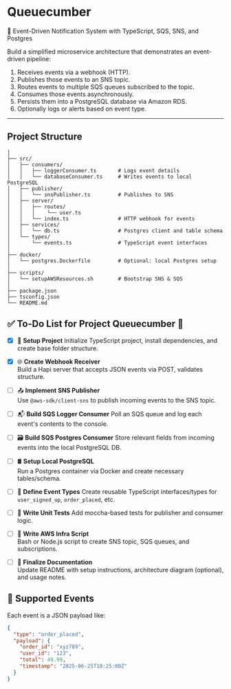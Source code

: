 # Queuecumber

🥒 Event-Driven Notification System with TypeScript, SQS, SNS, and Postgres

Build a simplified microservice architecture that demonstrates an event-driven pipeline:

1. Receives events via a webhook (HTTP).
2. Publishes those events to an SNS topic.
3. Routes events to multiple SQS queues subscribed to the topic.
4. Consumes those events asynchronously.
5. Persists them into a PostgreSQL database via Amazon RDS.
6. Optionally logs or alerts based on event type.

---

## Project Structure

```
│
├── src/
│   ├── consumers/
│   │   ├── loggerConsumer.ts       # Logs event details
│   │   └── databaseConsumer.ts     # Writes events to local PostgreSQL
│   ├── publisher/
│   │   └── snsPublisher.ts         # Publishes to SNS
│   ├── server/
│   │   ├── routes/
│   │   │    └── user.ts
│   │   └── index.ts                # HTTP webhook for events
│   ├── services/
│   │   └── db.ts                   # Postgres client and table schema
│   └── types/
│       └── events.ts               # TypeScript event interfaces
│
├── docker/
│   └── postgres.Dockerfile         # Optional: local Postgres setup
│
├── scripts/
│   └── setupAWSResources.sh        # Bootstrap SNS & SQS
│
├── package.json
├── tsconfig.json
└── README.md
```

## ✅ To-Do List for Project Queuecumber 🥒

- [x] 🔧 **Setup Project**
      Initialize TypeScript project, install dependencies, and create base folder structure.

- [x] 🌐 **Create Webhook Receiver**  
       Build a Hapi server that accepts JSON events via POST, validates structure.

- [ ] 📤 **Implement SNS Publisher**  
       Use `@aws-sdk/client-sns` to publish incoming events to the SNS topic.

- [ ] 📬 **Build SQS Logger Consumer**
      Poll an SQS queue and log each event's contents to the console.

- [ ] 🗃️ **Build SQS Postgres Consumer**
      Store relevant fields from incoming events into the local PostgreSQL DB.

- [ ] 🛢️ **Setup Local PostgreSQL**  
       Run a Postgres container via Docker and create necessary tables/schema.

- [ ] 🧪 **Define Event Types**
      Create reusable TypeScript interfaces/types for `user_signed_up`, `order_placed`, etc.

- [ ] 🧪 **Write Unit Tests**
      Add moccha-based tests for publisher and consumer logic.

- [ ] 🧰 **Write AWS Infra Script**  
       Bash or Node.js script to create SNS topic, SQS queues, and subscriptions.

- [ ] 📘 **Finalize Documentation**  
       Update README with setup instructions, architecture diagram (optional), and usage notes.

## 🧾 Supported Events

Each event is a JSON payload like:

```json
{
  "type": "order_placed",
  "payload": {
    "order_id": "xyz789",
    "user_id": "123",
    "total": 49.99,
    "timestamp": "2025-06-25T10:25:00Z"
  }
}
```
